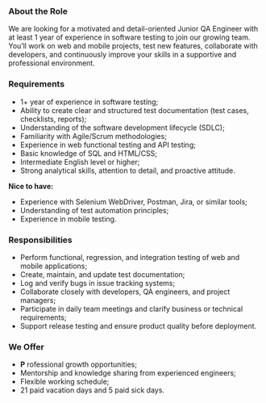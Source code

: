 ### **About the Role**

We are looking for a motivated and detail-oriented Junior QA Engineer with at
least 1 year of experience in software testing to join our growing team.  
You’ll work on web and mobile projects, test new features, collaborate with
developers, and continuously improve your skills in a supportive and
professional environment.

### **Requirements**

  * 1+ year of experience in software testing;
  * Ability to create clear and structured test documentation (test cases, checklists, reports);
  * Understanding of the software development lifecycle (SDLC);
  * Familiarity with Agile/Scrum methodologies;
  * Experience in web functional testing and API testing;
  * Basic knowledge of SQL and HTML/CSS;
  * Intermediate English level or higher;
  * Strong analytical skills, attention to detail, and proactive attitude.

**Nice to have:**

  * Experience with Selenium WebDriver, Postman, Jira, or similar tools;
  * Understanding of test automation principles;
  * Experience in mobile testing.

### **Responsibilities**

  * Perform functional, regression, and integration testing of web and mobile applications;
  * Create, maintain, and update test documentation;
  * Log and verify bugs in issue tracking systems;
  * Collaborate closely with developers, QA engineers, and project managers;
  * Participate in daily team meetings and clarify business or technical requirements;
  * Support release testing and ensure product quality before deployment.

### **We Offer**

  * **P** rofessional growth opportunities;
  * Mentorship and knowledge sharing from experienced engineers;
  * Flexible working schedule;
  * 21 paid vacation days and 5 paid sick days.